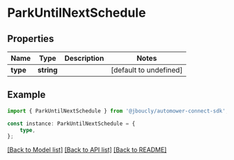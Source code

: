 # ParkUntilNextSchedule


## Properties

Name | Type | Description | Notes
------------ | ------------- | ------------- | -------------
**type** | **string** |  | [default to undefined]

## Example

```typescript
import { ParkUntilNextSchedule } from '@jboucly/automower-connect-sdk';

const instance: ParkUntilNextSchedule = {
    type,
};
```

[[Back to Model list]](../README.md#documentation-for-models) [[Back to API list]](../README.md#documentation-for-api-endpoints) [[Back to README]](../README.md)
